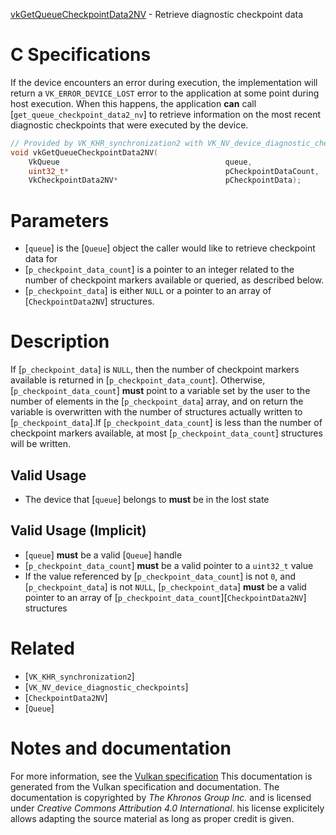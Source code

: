 [vkGetQueueCheckpointData2NV](https://www.khronos.org/registry/vulkan/specs/1.3-extensions/man/html/vkGetQueueCheckpointData2NV.html) - Retrieve diagnostic checkpoint data

# C Specifications
If the device encounters an error during execution, the implementation will
return a `VK_ERROR_DEVICE_LOST` error to the application at some point
during host execution.
When this happens, the application  **can**  call
[`get_queue_checkpoint_data2_nv`] to retrieve information on the most recent
diagnostic checkpoints that were executed by the device.
```c
// Provided by VK_KHR_synchronization2 with VK_NV_device_diagnostic_checkpoints
void vkGetQueueCheckpointData2NV(
    VkQueue                                     queue,
    uint32_t*                                   pCheckpointDataCount,
    VkCheckpointData2NV*                        pCheckpointData);
```

# Parameters
- [`queue`] is the [`Queue`] object the caller would like to retrieve checkpoint data for
- [`p_checkpoint_data_count`] is a pointer to an integer related to the number of checkpoint markers available or queried, as described below.
- [`p_checkpoint_data`] is either `NULL` or a pointer to an array of [`CheckpointData2NV`] structures.

# Description
If [`p_checkpoint_data`] is `NULL`, then the number of checkpoint markers
available is returned in [`p_checkpoint_data_count`].
Otherwise, [`p_checkpoint_data_count`] **must**  point to a variable set by the
user to the number of elements in the [`p_checkpoint_data`] array, and on
return the variable is overwritten with the number of structures actually
written to [`p_checkpoint_data`].If [`p_checkpoint_data_count`] is less than the number of checkpoint markers
available, at most [`p_checkpoint_data_count`] structures will be written.
## Valid Usage
-    The device that [`queue`] belongs to  **must**  be in the lost state

## Valid Usage (Implicit)
-  [`queue`] **must**  be a valid [`Queue`] handle
-  [`p_checkpoint_data_count`] **must**  be a valid pointer to a `uint32_t` value
-    If the value referenced by [`p_checkpoint_data_count`] is not `0`, and [`p_checkpoint_data`] is not `NULL`, [`p_checkpoint_data`] **must**  be a valid pointer to an array of [`p_checkpoint_data_count`][`CheckpointData2NV`] structures

# Related
- [`VK_KHR_synchronization2`]
- [`VK_NV_device_diagnostic_checkpoints`]
- [`CheckpointData2NV`]
- [`Queue`]

# Notes and documentation
For more information, see the [Vulkan specification](https://www.khronos.org/registry/vulkan/specs/1.3-extensions/html/vkspec.html)
This documentation is generated from the Vulkan specification and documentation.
The documentation is copyrighted by *The Khronos Group Inc.* and is licensed under *Creative Commons Attribution 4.0 International*.
his license explicitely allows adapting the source material as long as proper credit is given.
        